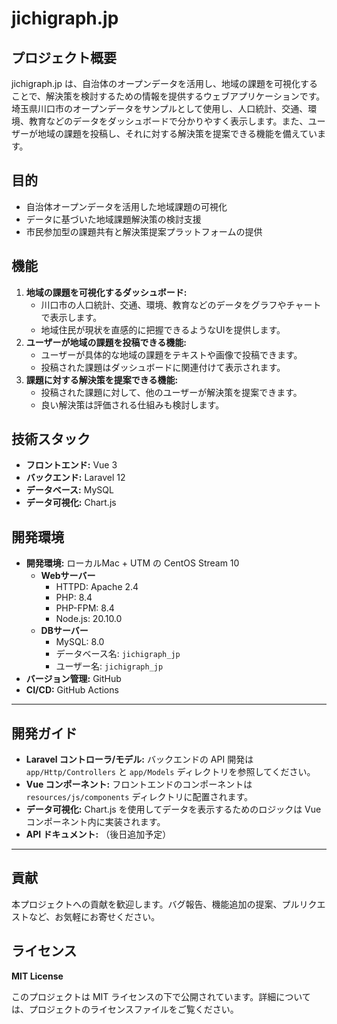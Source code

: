 # jichigraph.jp

## プロジェクト概要

jichigraph.jp は、自治体のオープンデータを活用し、地域の課題を可視化することで、解決策を検討するための情報を提供するウェブアプリケーションです。埼玉県川口市のオープンデータをサンプルとして使用し、人口統計、交通、環境、教育などのデータをダッシュボードで分かりやすく表示します。また、ユーザーが地域の課題を投稿し、それに対する解決策を提案できる機能を備えています。

## 目的

* 自治体オープンデータを活用した地域課題の可視化
* データに基づいた地域課題解決策の検討支援
* 市民参加型の課題共有と解決策提案プラットフォームの提供

## 機能

1.  **地域の課題を可視化するダッシュボード:**
    * 川口市の人口統計、交通、環境、教育などのデータをグラフやチャートで表示します。
    * 地域住民が現状を直感的に把握できるようなUIを提供します。
2.  **ユーザーが地域の課題を投稿できる機能:**
    * ユーザーが具体的な地域の課題をテキストや画像で投稿できます。
    * 投稿された課題はダッシュボードに関連付けて表示されます。
3.  **課題に対する解決策を提案できる機能:**
    * 投稿された課題に対して、他のユーザーが解決策を提案できます。
    * 良い解決策は評価される仕組みも検討します。

## 技術スタック

* **フロントエンド:** Vue 3
* **バックエンド:** Laravel 12
* **データベース:** MySQL
* **データ可視化:** Chart.js

## 開発環境

* **開発環境:** ローカルMac + UTM の CentOS Stream 10
    * **Webサーバー**
        * HTTPD: Apache 2.4
        * PHP: 8.4
        * PHP-FPM: 8.4
        * Node.js: 20.10.0
    * **DBサーバー**
        * MySQL: 8.0
        * データベース名: `jichigraph_jp`
        * ユーザー名: `jichigraph_jp`
* **バージョン管理:** GitHub
* **CI/CD:** GitHub Actions

---

## 開発ガイド

* **Laravel コントローラ/モデル:** バックエンドの API 開発は `app/Http/Controllers` と `app/Models` ディレクトリを参照してください。
* **Vue コンポーネント:** フロントエンドのコンポーネントは `resources/js/components` ディレクトリに配置されます。
* **データ可視化:** Chart.js を使用してデータを表示するためのロジックは Vue コンポーネント内に実装されます。
* **API ドキュメント:** （後日追加予定）

---

## 貢献

本プロジェクトへの貢献を歓迎します。バグ報告、機能追加の提案、プルリクエストなど、お気軽にお寄せください。

## ライセンス

**MIT License**

このプロジェクトは MIT ライセンスの下で公開されています。詳細については、プロジェクトのライセンスファイルをご覧ください。

